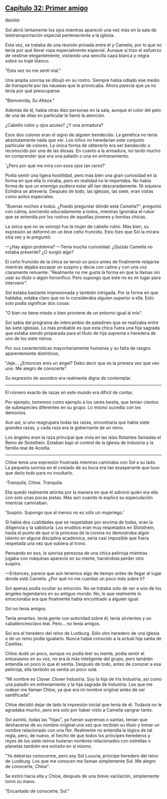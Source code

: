 
## [Capítulo 32: Primer amigo](https://novelnext.dramanovels.io/nc/son-of-the-hero-king/chapter-32-first-friend "Capítulo 32: Primer amigo")


*Wohhh*

Sol abrió lentamente los ojos mientras apareció una vez más en la sala de teletransportación especial perteneciente a la iglesia. 

Esta vez, se trataba de una reunión privada entre él y Camelia, por lo que no tenía por qué llevar ropa especialmente especial. Aunque sí hizo el esfuerzo de vestirse elegantemente, vistiendo una sencilla capa blanca y negra sobre su traje blanco. 

"Esta vez no me sentí mal."

Una amplia sonrisa se dibujó en su rostro. Siempre había odiado ese medio de transporte por las náuseas que le provocaba. Ahora parecía que ya no tenía por qué preocuparse. 

"Bienvenida, Su Alteza."

Además de él, había otras diez personas en la sala, aunque el color del pelo de una de ellas en particular le llamó la atención. 

¿Cabello rubio y ojos azules? ¿Y una armadura? 

Esos dos colores eran el signo de alguien bendecido. La genética no tenía absolutamente nada que ver. Los niños no heredarían este conjunto particular de colores. La única forma de obtenerlo era ser bendecido o reconocido por una de las diosas. En cuanto a la armadura, no tardó mucho en comprender que era una paladín o una en entrenamiento.

'¿Pero por qué me mira con esos ojos tan raros?'

Podía sentir una ligera hostilidad, pero más bien una gran curiosidad en la forma en que ella lo miraba, pero en realidad no le importaba. No había forma de que un enemigo pudiera estar allí tan descaradamente. Ni siquiera Echidna se atrevería. Después de todo, las iglesias, las siete, eran vistas como asilos especiales. 

"Buenas noches a todos. ¿Puedo preguntar dónde está Camelia?", preguntó con calma, sonriendo educadamente a todos, mientras ignoraba el rubor que se extendía por los rostros de aquellas jóvenes y bonitas chicas. 

La única que no se sonrojó fue la mujer de cabello rubio. Más bien, su expresión se deformó en un leve ceño fruncido. Esto hizo que Sol la mirara otra vez y le preguntó: 

—¿Hay algún problema? —Tenía mucha curiosidad. ¿Quizás Camelia no estaba presente? ¿O surgió algo?

El ceño fruncido de la chica se tensó un poco antes de finalmente relajarse mientras dejaba escapar un suspiro y decía con calma y con una voz claramente renuente: "Realmente no me gusta la forma en que la llamas sin usar su título o algún honorífico. Pero supongo que este no es mi lugar para intervenir".

Sol estaba bastante impresionada y también intrigada. Por la forma en que hablaba, estaba claro que no lo consideraba alguien superior a ella. Esto solo podía significar dos cosas:

"O bien no tiene miedo o bien proviene de un entorno igual al mío".

Sol sabía del programa de intercambio de paladines que se realizaba entre las siete iglesias. Lo más probable es que esta chica fuera una hija sagrada que estaba siendo preparada para el título de hija suprema o heredera de uno de los siete reinos. 

Por sus características mayoritariamente humanas y su falta de rasgos aparentemente distintivos, 

"Jeje... ¿Entonces eres un ángel? Debo decir que es la primera vez que veo uno. Me alegro de conocerte".

Su expresión de asombro era realmente digna de contemplar. 

----

El número exacto de razas en este mundo era difícil de contar. 

Por ejemplo, tomemos como ejemplo a los seres bestia, que tenían cientos de subespecies diferentes en su grupo. Lo mismo sucedía con los demonios. 

Aun así, si uno reagrupara todas las razas, encontraría que había siete grandes razas, y cada raza era la gobernante de un reino. 

Los ángeles eran la raza principal que vivía en las islas flotantes llamadas el Reino de Slotsthein. Estaban bajo el control de la iglesia de Industria y la familia real de Acedia. 

---

Chloe tenía una expresión frustrada mientras caminaba con Sol a su lado. La pequeña sonrisa en el costado de su boca era tan exasperante que tuvo que darlo todo para no insultarlo. 

-Tranquila, Chloe. Tranquila.

Ella quedó realmente atónita por la manera en que él adivinó quién era ella con solo unas pocas pistas. Más aún cuando le explicó su especulación mientras caminaban. 

'Suspiro. Supongo que al menos no es sólo un mujeriego.'

Si había dos cualidades que se respetaban por encima de todas, eran la diligencia y la sabiduría. Los eruditos eran muy respetados en Slotsthein, hasta el punto de que si la princesa de la corona no demostraba algún talento en alguna disciplina académica, sería casi imposible que fuera respetada una vez que subiera al trono. 

Pensando en eso, la sonrisa perezosa de una chica pelirroja mientras jugaba con máquinas apareció en su mente, haciéndola perder otro suspiro. 

—Entonces, parece que aún tenemos algo de tiempo antes de llegar al lugar donde está Camelia. ¿Por qué no me cuentas un poco más sobre ti?

Sol apenas podía ocultar su emoción. No se trataba solo de ver a uno de los ángeles legendarios en su antiguo mundo. No, lo que realmente lo emocionaba era que finalmente había encontrado a alguien igual. 

Sol no tenía amigos. 

Tenía amantes, tenía gente con autoridad sobre él, tenía sirvientes y un caballero/esclavo leal. Pero... no tenía amigos. 

Sol era el heredero del reino de Lustburg. Sólo otro heredero de una iglesia o de un reino podía igualarlo. Nunca había conocido a la actual hija santa de Castitas. 

Chloe dudó un poco, aunque no podía leer su mente, podía sentir el entusiasmo en su voz, no era la más inteligente del grupo, pero también entendía un poco lo que él sentía. Después de todo, antes de conocer a esa pelirroja, ella también se sentía un poco sola. 

"Mi nombre es Clover. Clover Industria. Soy la hija de Iris Industria, así como una paladín en entrenamiento y la hija sagrada de Industria. Los que me rodean me llaman Chloe, ya que era mi nombre original antes de ser santificada".

Chloe decidió dejar de lado la impresión inicial que tenía de él. Todavía no le agradaba mucho, pero era solo por haber visto a Camelia sangrar tanto. 

Sol asintió, todas las "hijas", ya fueran supremas o santas, tenían que deshacerse de su nombre original una vez que recibían su título y tomar un nombre relacionado con una flor. Realmente no entendía la lógica de tal regla, pero, de nuevo, el hecho de que todos los príncipes herederos y reyes de los siete reinos tuvieran nombres relacionados con estrellas o planetas también era extraño en sí mismo. 

"Ya deberías conocerme, pero soy Sol Luxuria, príncipe heredero del reino de Lustburg. Los que me conocen me llaman simplemente Sol. Me alegro de conocerte, Chloe".

Se estiró hacia ella y Chloe, después de una breve vacilación, simplemente tomó su mano. 

"Encantado de conocerte, Sol."